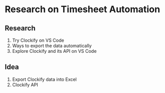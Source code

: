 # Research on Timesheet Automation

## Research
1. Try Clockify on VS Code
2. Ways to export the data automatically
3. Explore Clockify and its API on VS Code

## Idea
1. Export Clockify data into Excel
2. Clockify API